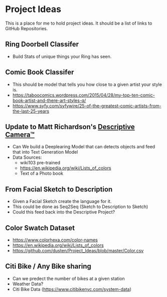 # Project Ideas
  This is a place for me to hold project ideas. It should be a list of links to GitHub Repositories.

## Ring Doorbell Classifer
  * Build Stats of unique things your Ring has seen.

## Comic Book Classifer
  * This should be model that tells you how close to a given artist your style is. 
  * https://taboocomics.wordpress.com/2015/04/28/my-top-ten-comic-book-artist-and-there-art-styles-q/
  * https://www.syfy.com/syfywire/25-of-the-greatest-comic-artists-from-the-last-25-years

## Update to Matt Richardson's [Descriptive Camera™](http://mattrichardson.com/Descriptive-Camera/)
  * Can We build a Deeplearing Model that can detects objects and feed that into Text Generation Model
  * Data Sources:
      - wiki103 pre-trained
      - https://en.wikipedia.org/wiki/Lists_of_colors
      - Text of a Photo book

## From Facial Sketch to Description
  * Given a Facial Sketch create the language for it.
  * This could be done as Seq2Seq (Sketch to Description to Sketch)
  * Could this feed back into the Descriptive Project?

## Color Swatch Dataset
  * https://www.colorhexa.com/color-names
  * https://en.wikipedia.org/wiki/Lists_of_colors
  * https://github.com/dusten/Project_Ideas/blob/master/Color.csv

## Citi Bike / Any Bike sharing
  * Can we predect the number of bikes at a given station
  * Weather Data?
  * Citi Bike Data (https://www.citibikenyc.com/system-data)
